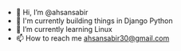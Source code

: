 - 👋 Hi, I’m @ahsansabir
- 👀 I'm currently building things in Django Python
- 🌱 I’m currently learning Linux
- 📫 How to reach me ahsansabir30@gmail.com

<!---
ahsansabir30/ahsansabir30 is a ✨ special ✨ repository because its `README.md` (this file) appears on your GitHub profile.
You can click the Preview link to take a look at your changes.
--->
